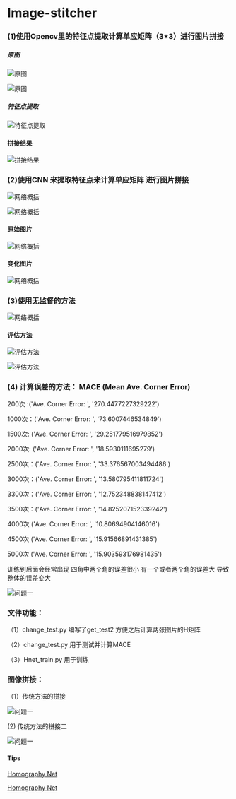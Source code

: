 # Image-stitcher

### (1)使用Opencv里的特征点提取计算单应矩阵（3*3）进行图片拼接

##### 原图

![原图](./pic/1.jpg)

![原图](./pic/2.jpg)

##### 特征点提取

![特征点提取](./pic/sift_keypoints_1.jpg)

#### 拼接结果

![拼接结果](./pic/result_1.jpg)

### (2)使用CNN 来提取特征点来计算单应矩阵 进行图片拼接

![网络概括](./pic/1.png)


![网络概括](./pic/2.png)


#### 原始图片

![网络概括](./pic/3.png)

#### 变化图片

![网络概括](./pic/4.png)


### (3)使用无监督的方法

![网络概括](./pic/unsuper_hnet.png)

#### 评估方法

![评估方法](./pic/hnet_pinggu.png)

![评估方法](./pic/hnet_pinggu2.png)


### (4) 计算误差的方法： MACE (Mean Ave. Corner Error)

200次 :('Ave. Corner Error: ', '270.4477227329222')

1000次：('Ave. Corner Error: ', '73.6007446534849')

1500次: ('Ave. Corner Error: ', '29.251779516979852')

2000次: ('Ave. Corner Error: ', '18.5930111695279')

2500次：('Ave. Corner Error: ', '33.376567003494486')

3000次：('Ave. Corner Error: ', '13.580795411811724')

3300次：('Ave. Corner Error: ', '12.752348838147412')

3500次：('Ave. Corner Error: ', '14.825207152339242')

4000次 ('Ave. Corner Error: ', '10.80694904146016')

4500次 ('Ave. Corner Error: ', '15.91566891431385')

5000次 ('Ave. Corner Error: ', '15.903593176981435')

 


训练到后面会经常出现 四角中两个角的误差很小 有一个或者两个角的误差大 导致整体的误差变大

![问题一](./pic/problem_one.png)






### 文件功能：

（1）change_test.py  编写了get_test2 方便之后计算两张图片的H矩阵

（2）change_test.py 用于测试并计算MACE

（3）Hnet_train.py 用于训练


### 图像拼接：

（1）传统方法的拼接 

![问题一](./pic/pingjie_xie.jpg)


(2) 传统方法的拼接二

![问题一](./pic/stitched.png)



#### Tips

[Homography Net](https://arxiv.org/pdf/1606.03798.pdf)

[Homography Net](https://blog.csdn.net/ajing2014/article/details/53998866)
